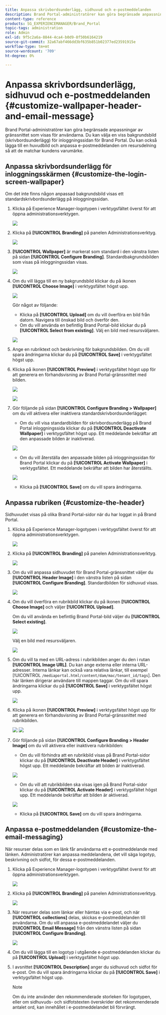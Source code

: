 ```yaml
---
title: Anpassa skrivbordsunderlägg, sidhuvud och e-postmeddelanden
description: Brand Portal-administratörer kan göra begränsade anpassningar av gränssnittet som visas för användarna. Du kan välja en viss bakgrundsbild (skrivbordsunderlägg) för inloggningssidan för Brand Portal. Du kan också lägga till en huvudbild och anpassa e-postmeddelanden om resursdelning så att de matchar kundens varumärke.
content-type: reference
products: SG_EXPERIENCEMANAGER/Brand_Portal
topic-tags: administration
role: Admin
exl-id: 9f5c2a6a-8844-4ca4-b0d9-8f50b6164219
source-git-commit: 32a67abf466dd3bf635b851b02377ed23591915e
workflow-type: tm+mt
source-wordcount: '709'
ht-degree: 0%

---
```


# Anpassa skrivbordsunderlägg, sidhuvud och e-postmeddelanden {#customize-wallpaper-header-and-email-message}

Brand Portal-administratörer kan göra begränsade anpassningar av gränssnittet som visas för användarna. Du kan välja en viss bakgrundsbild (skrivbordsunderlägg) för inloggningssidan för Brand Portal. Du kan också lägga till en huvudbild och anpassa e-postmeddelanden om resursdelning så att de matchar kundens varumärke.

## Anpassa skrivbordsunderlägg för inloggningsskärmen {#customize-the-login-screen-wallpaper}

Om det inte finns någon anpassad bakgrundsbild visas ett standardskrivbordsunderlägg på inloggningssidan.

1. Klicka på Experience Manager-logotypen i verktygsfältet överst för att öppna administrationsverktygen.

   ![](assets/aemlogo.png)

1. Klicka på **[!UICONTROL Branding]** på panelen Administrationsverktyg.

   ![](assets/admin-tools-panel-10.png)

1. **[!UICONTROL Wallpaper]** är markerat som standard i den vänstra listen på sidan **[!UICONTROL Configure Branding]**. Standardbakgrundsbilden som visas på inloggningssidan visas.

   ![](assets/default_wallpaper.png)

1. Om du vill lägga till en ny bakgrundsbild klickar du på ikonen **[!UICONTROL Choose Image]** i verktygsfältet högst upp.

   ![](assets/choose_wallpaperimage.png)

   Gör något av följande:

   * Klicka på **[!UICONTROL Upload]** om du vill överföra en bild från datorn. Navigera till önskad bild och överför den.
   * Om du vill använda en befintlig Brand Portal-bild klickar du på **[!UICONTROL Select from existing]**. Välj en bild med resursväljaren.

   ![](assets/asset-picker.png)

1. Ange en rubriktext och beskrivning för bakgrundsbilden. Om du vill spara ändringarna klickar du på **[!UICONTROL Save]** i verktygsfältet högst upp.

1. Klicka på ikonen **[!UICONTROL Preview]** i verktygsfältet högst upp för att generera en förhandsvisning av Brand Portal-gränssnittet med bilden.

   ![](assets/chlimage_1.png)

   ![](assets/custom-wallpaper-preview.png)

1. Gör följande på sidan **[!UICONTROL Configure Branding > Wallpaper]** om du vill aktivera eller inaktivera standardskrivbordsunderlägget:

   * Om du vill visa standardbilden för skrivbordsunderlägg på Brand Portal inloggningssida klickar du på **[!UICONTROL Deactivate Wallpaper]** i verktygsfältet högst upp. Ett meddelande bekräftar att den anpassade bilden är inaktiverad.

   ![](assets/chlimage_1-1.png)

   * Om du vill återställa den anpassade bilden på inloggningssidan för Brand Portal klickar du på **[!UICONTROL Activate Wallpaper]** i verktygsfältet. Ett meddelande bekräftar att bilden har återställts.

   ![](assets/chlimage_1-2.png)

   * Klicka på **[!UICONTROL Save]** om du vill spara ändringarna.

## Anpassa rubriken {#customize-the-header}

Sidhuvudet visas på olika Brand Portal-sidor när du har loggat in på Brand Portal.

1. Klicka på Experience Manager-logotypen i verktygsfältet överst för att öppna administrationsverktygen.

   ![](assets/aemlogo.png)

1. Klicka på **[!UICONTROL Branding]** på panelen Administrationsverktyg.

   ![](assets/admin-tools-panel-11.png)

1. Om du vill anpassa sidhuvudet för Brand Portal-gränssnittet väljer du **[!UICONTROL Header Image]** i den vänstra listen på sidan **[!UICONTROL Configure Branding]**. Standardbilden för sidhuvud visas.

   ![](assets/default-header.png)

1. Om du vill överföra en rubrikbild klickar du på ikonen **[!UICONTROL Choose Image]** och väljer **[!UICONTROL Upload]**.

   Om du vill använda en befintlig Brand Portal-bild väljer du **[!UICONTROL Select existing]**.

   ![](assets/choose_wallpaperimage-1.png)

   Välj en bild med resursväljaren.

   ![](assets/asset-picker-header.png)

1. Om du vill ta med en URL-adress i rubrikbilden anger du den i rutan **[!UICONTROL Image URL]**. Du kan ange externa eller interna URL-adresser. Interna länkar kan också vara relativa länkar, till exempel
   [!UICONTROL `/mediaportal.html/content/dam/mac/tenant_id/tags`].
Den här länken dirigerar användare till mappen taggar.
Om du vill spara ändringarna klickar du på **[!UICONTROL Save]** i verktygsfältet högst upp.

   ![](assets/configure_brandingheaderimageurl.png)

1. Klicka på ikonen **[!UICONTROL Preview]** i verktygsfältet högst upp för att generera en förhandsvisning av Brand Portal-gränssnittet med rubrikbilden.

   ![](assets/chlimage_1-3.png)
   ![](assets/custom_header_preview.png)

1. Gör följande på sidan **[!UICONTROL Configure Branding > Header Image]** om du vill aktivera eller inaktivera rubrikbilden:

   * Om du vill förhindra att en rubrikbild visas på Brand Portal-sidor klickar du på **[!UICONTROL Deactivate Header]** i verktygsfältet högst upp. Ett meddelande bekräftar att bilden är inaktiverad.

   ![](assets/chlimage_1-4.png)

   * Om du vill att rubrikbilden ska visas igen på Brand Portal-sidor klickar du på **[!UICONTROL Activate Header]** i verktygsfältet högst upp. Ett meddelande bekräftar att bilden är aktiverad.

   ![](assets/chlimage_1-5.png)

   * Klicka på **[!UICONTROL Save]** om du vill spara ändringarna.

## Anpassa e-postmeddelanden {#customize-the-email-messaging}

När resurser delas som en länk får användarna ett e-postmeddelande med länken. Administratörer kan anpassa meddelandena, det vill säga logotyp, beskrivning och sidfot, för dessa e-postmeddelanden.

1. Klicka på Experience Manager-logotypen i verktygsfältet överst för att öppna administrationsverktygen.

   ![](assets/aemlogo.png)

1. Klicka på **[!UICONTROL Branding]** på panelen Administrationsverktyg.

   ![](assets/admin-tools-panel-12.png)

1. När resurser delas som länkar eller hämtas via e-post, och när **[!UICONTROL collections]** delas, skickas e-postmeddelanden till användarna. Om du vill anpassa e-postmeddelandet väljer du **[!UICONTROL Email Message]** från den vänstra listen på sidan **[!UICONTROL Configure Branding]**.

   ![](assets/configure-branding-page-email.png)

1. Om du vill lägga till en logotyp i utgående e-postmeddelanden klickar du på **[!UICONTROL Upload]** i verktygsfältet högst upp.

1. I avsnittet **[!UICONTROL Description]** anger du sidhuvud och sidfot för e-post. Om du vill spara ändringarna klickar du på **[!UICONTROL Save]** i verktygsfältet högst upp.

   >[!NOTE]
   >
   >Om du inte använder den rekommenderade storleken för logotypen, eller om sidhuvuds- och sidfotstexten överskrider det rekommenderade antalet ord, kan innehållet i e-postmeddelandet bli förvrängt.
